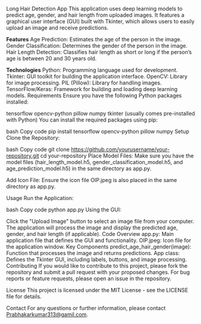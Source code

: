 Long Hair Detection App
This application uses deep learning models to predict age, gender, and hair length from uploaded images. It features a graphical user interface (GUI) built with Tkinter, which allows users to easily upload an image and receive predictions.

**Features**
Age Prediction: Estimates the age of the person in the image.
Gender Classification: Determines the gender of the person in the image.
Hair Length Detection: Classifies hair length as short or long if the person’s age is between 20 and 30 years old.


**Technologies**
Python: Programming language used for development.
Tkinter: GUI toolkit for building the application interface.
OpenCV: Library for image processing.
PIL (Pillow): Library for handling images.
TensorFlow/Keras: Framework for building and loading deep learning models.
Requirements
Ensure you have the following Python packages installed:

tensorflow
opencv-python
pillow
numpy
tkinter (usually comes pre-installed with Python)
You can install the required packages using pip:

bash
Copy code
pip install tensorflow opencv-python pillow numpy
Setup
Clone the Repository:

bash
Copy code
git clone https://github.com/yourusername/your-repository.git
cd your-repository
Place Model Files:
Make sure you have the model files (hair_length_model.h5, gender_classification_model.h5, and age_prediction_model.h5) in the same directory as app.py.

Add Icon File:
Ensure the icon file OIP.jpeg is also placed in the same directory as app.py.

Usage
Run the Application:

bash
Copy code
python app.py
Using the GUI:

Click the "Upload Image" button to select an image file from your computer.
The application will process the image and display the predicted age, gender, and hair length (if applicable).
Code Overview
app.py: Main application file that defines the GUI and functionality.
OIP.jpeg: Icon file for the application window.
Key Components
predict_age_hair_gender(image): Function that processes the image and returns predictions.
App class: Defines the Tkinter GUI, including labels, buttons, and image processing.
Contributing
If you would like to contribute to this project, please fork the repository and submit a pull request with your proposed changes. For bug reports or feature requests, please open an issue in the repository.

License
This project is licensed under the MIT License - see the LICENSE file for details.

Contact
For any questions or further information, please contact Prabhakarkumar313@gamil.com.
